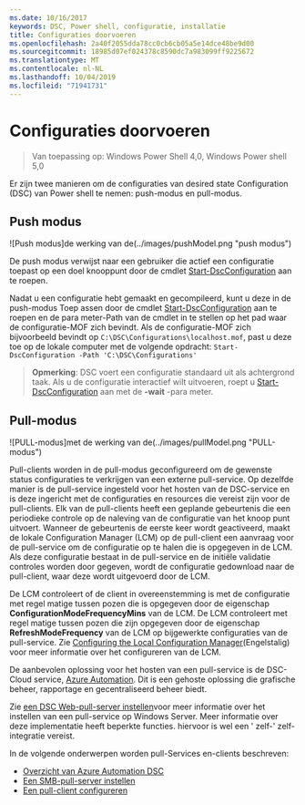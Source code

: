 ```yaml
---
ms.date: 10/16/2017
keywords: DSC, Power shell, configuratie, installatie
title: Configuraties doorvoeren
ms.openlocfilehash: 2a40f2055dda78cc0cb6cb05a5e14dce48be9d00
ms.sourcegitcommit: 18985d07ef024378c8590dc7a983099ff9225672
ms.translationtype: MT
ms.contentlocale: nl-NL
ms.lasthandoff: 10/04/2019
ms.locfileid: "71941731"
---
```

# <a name="enacting-configurations"></a>Configuraties doorvoeren

>Van toepassing op: Windows Power Shell 4,0, Windows Power shell 5,0

Er zijn twee manieren om de configuraties van desired state Configuration (DSC) van Power shell te nemen: push-modus en pull-modus.

## <a name="push-mode"></a>Push modus

![Push modus]de werking van de(../images/pushModel.png "push modus")

De push modus verwijst naar een gebruiker die actief een configuratie toepast op een doel knooppunt door de cmdlet [Start-DscConfiguration](/powershell/module/psdesiredstateconfiguration/start-dscconfiguration) aan te roepen.

Nadat u een configuratie hebt gemaakt en gecompileerd, kunt u deze in de push-modus Toep assen door de cmdlet [Start-DscConfiguration](/powershell/module/psdesiredstateconfiguration/start-dscconfiguration) aan te roepen en de para meter-Path van de cmdlet in te stellen op het pad waar de configuratie-MOF zich bevindt.
Als de configuratie-MOF zich bijvoorbeeld bevindt op `C:\DSC\Configurations\localhost.mof`, past u deze toe op de lokale computer met de volgende opdracht: `Start-DscConfiguration -Path 'C:\DSC\Configurations'`

> __Opmerking__: DSC voert een configuratie standaard uit als achtergrond taak. Als u de configuratie interactief wilt uitvoeren, roept u [Start-DscConfiguration](/powershell/module/psdesiredstateconfiguration/start-dscconfiguration) aan met de __-wait__ -para meter.

## <a name="pull-mode"></a>Pull-modus

![PULL-modus]met de werking van de(../images/pullModel.png "PULL-modus")

Pull-clients worden in de pull-modus geconfigureerd om de gewenste status configuraties te verkrijgen van een externe pull-service.
Op dezelfde manier is de pull-service ingesteld voor het hosten van de DSC-service en is deze ingericht met de configuraties en resources die vereist zijn voor de pull-clients.
Elk van de pull-clients heeft een geplande gebeurtenis die een periodieke controle op de naleving van de configuratie van het knoop punt uitvoert.
Wanneer de gebeurtenis de eerste keer wordt geactiveerd, maakt de lokale Configuration Manager (LCM) op de pull-client een aanvraag voor de pull-service om de configuratie op te halen die is opgegeven in de LCM.
Als deze configuratie bestaat in de pull-service en de initiële validatie controles worden door gegeven, wordt de configuratie gedownload naar de pull-client, waar deze wordt uitgevoerd door de LCM.

De LCM controleert of de client in overeenstemming is met de configuratie met regel matige tussen pozen die is opgegeven door de eigenschap **ConfigurationModeFrequencyMins** van de LCM.
De LCM controleert met regel matige tussen pozen die zijn opgegeven door de eigenschap **RefreshModeFrequency** van de LCM op bijgewerkte configuraties van de pull-service.
Zie [Configuring the Local Configuration Manager](../managing-nodes/metaConfig.md)(Engelstalig) voor meer informatie over het configureren van de LCM.

De aanbevolen oplossing voor het hosten van een pull-service is de DSC-Cloud service, [Azure Automation](https://azure.microsoft.com/services/automation/).
Dit is een gehoste oplossing die grafische beheer, rapportage en gecentraliseerd beheer biedt.

Zie [een DSC Web-pull-server instellen](pullServer.md)voor meer informatie over het instellen van een pull-service op Windows Server.
Meer informatie over deze implementatie heeft beperkte functies. hiervoor is wel een ' zelf-' zelf-integratie vereist.

In de volgende onderwerpen worden pull-Services en-clients beschreven:

- [Overzicht van Azure Automation DSC](https://docs.microsoft.com/azure/automation/automation-dsc-overview)
- [Een SMB-pull-server instellen](pullServerSMB.md)
- [Een pull-client configureren](pullClientConfigID.md)
